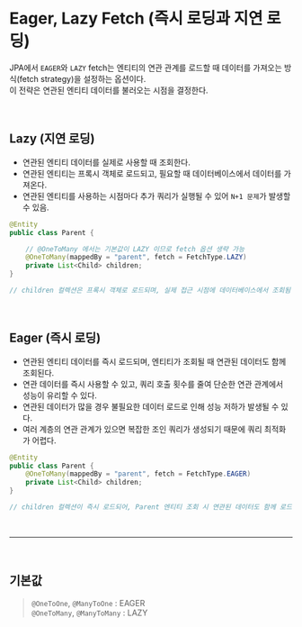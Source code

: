 # Eager, Lazy Fetch (즉시 로딩과 지연 로딩)

JPA에서 `EAGER`와 `LAZY` fetch는 엔티티의 연관 관계를 로드할 때 데이터를 가져오는 방식(fetch strategy)을 설정하는 옵션이다. <br/>
이 전략은 연관된 엔티티 데이터를 불러오는 시점을 결정한다.

<br/>

## Lazy (지연 로딩)

- 연관된 엔티티 데이터를 실제로 사용할 때 조회한다.
-  연관된 엔티티는 프록시 객체로 로드되고, 필요할 때 데이터베이스에서 데이터를 가져온다.
- 연관된 엔티티를 사용하는 시점마다 추가 쿼리가 실행될 수 있어 `N+1 문제`가 발생할 수 있음.

```java
@Entity
public class Parent {

    // @OneToMany 에서는 기본값이 LAZY 이므로 fetch 옵션 생략 가능
    @OneToMany(mappedBy = "parent", fetch = FetchType.LAZY)
    private List<Child> children;
}

// children 컬렉션은 프록시 객체로 로드되며, 실제 접근 시점에 데이터베이스에서 조회됨
```

<br/>

## Eager (즉시 로딩)

- 연관된 엔티티 데이터를 즉시 로드되며, 엔티티가 조회될 때 연관된 데이터도 함께 조회된다.
- 연관 데이터를 즉시 사용할 수 있고, 쿼리 호출 횟수를 줄여 단순한 연관 관계에서 성능이 유리할 수 있다.
- 연관된 데이터가 많을 경우 불필요한 데이터 로드로 인해 성능 저하가 발생될 수 있다.
- 여러 계층의 연관 관계가 있으면 복잡한 조인 쿼리가 생성되기 때문에 쿼리 최적화가 어렵다.

```java
@Entity
public class Parent {
    @OneToMany(mappedBy = "parent", fetch = FetchType.EAGER)
    private List<Child> children;
}

// children 컬렉션이 즉시 로드되어, Parent 엔티티 조회 시 연관된 데이터도 함께 로드됨
```

<br/>

---

<br/>

## 기본값
> `@OneToOne`, `@ManyToOne` : EAGER <br/>
> `@OneToMany`, `@ManyToMany` : LAZY

